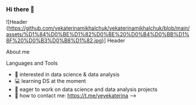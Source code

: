 ### Hi there 👋
![Header {https://github.com/yekaterinamikhalchuk/yekaterinamikhalchuk/blob/main/assets/%D1%84%D0%BE%D1%82%D0%BE%20%D0%B4%D0%BB%D1%8F%20%D0%B3%D0%B8%D1%82.jpg}]
Header 

About me

Languages and Tools

- 🧐 interested in data science & data analysis
- :computer: learning DS at the moment
- :eyes: eager to work on data science and data analysis projects
- :email: how to contact me: https://t.me/yeyekaterina
-->

